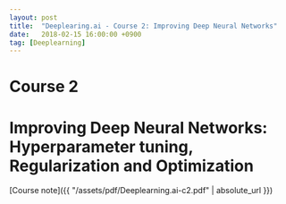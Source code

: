 ```yaml
---
layout: post
title:  "Deeplearing.ai - Course 2: Improving Deep Neural Networks"
date:   2018-02-15 16:00:00 +0900
tag: [Deeplearning]
---
```


# Course 2
# Improving Deep Neural Networks: Hyperparameter tuning, Regularization and Optimization

[Course note]({{ "/assets/pdf/Deeplearning.ai-c2.pdf" | absolute_url }})
